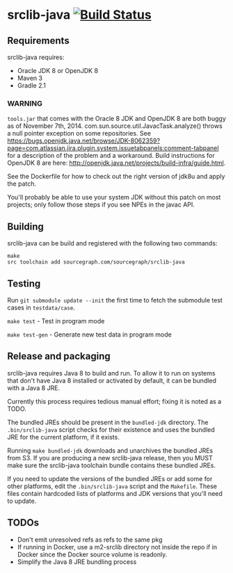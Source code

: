 # srclib-java [![Build Status](https://travis-ci.org/sourcegraph/srclib-java.png?branch=master)](https://travis-ci.org/sourcegraph/srclib-java)

## Requirements

srclib-java requires:

* Oracle JDK 8 or OpenJDK 8
* Maven 3
* Gradle 2.1

### WARNING

`tools.jar` that comes with the Oracle 8 JDK and OpenJDK 8 are both buggy
as of November 7th, 2014. com.sun.source.util.JavacTask.analyze()
throws a null pointer exception on some repositories. See
https://bugs.openjdk.java.net/browse/JDK-8062359?page=com.atlassian.jira.plugin.system.issuetabpanels:comment-tabpanel
for a description of the problem and a workaround. Build instructions for
OpenJDK 8 are here: http://openjdk.java.net/projects/build-infra/guide.html.

See the Dockerfile for how to check out the right version of jdk8u and
apply the patch.

You'll probably be able to use your system JDK without this patch on
most projects; only follow those steps if you see NPEs in the javac
API.

## Building

srclib-java can be build and registered with the following two commands:

    make
    src toolchain add sourcegraph.com/sourcegraph/srclib-java

## Testing

Run `git submodule update --init` the first time to fetch the submodule test
cases in `testdata/case`.

`make test` - Test in program mode

`make test-gen` - Generate new test data in program mode


## Release and packaging

srclib-java requires Java 8 to build and run. To allow it to run on
systems that don't have Java 8 installed or activated by default, it
can be bundled with a Java 8 JRE.

Currently this process requires tedious manual effort; fixing it is
noted as a TODO.

The bundled JREs should be present in the `bundled-jdk` directory. The
`.bin/srclib-java` script checks for their existence and uses the
bundled JRE for the current platform, if it exists.

Running `make bundled-jdk` downloads and unarchives the bundled JREs
from S3. If you are producing a new srclib-java release, then you MUST
make sure the srclib-java toolchain bundle contains these bundled JREs.

If you need to update the versions of the bundled JREs or add some for
other platforms, edit the `.bin/srclib-java` script and the
`Makefile`. These files contain hardcoded lists of platforms and JDK
versions that you'll need to update.


## TODOs

* Don't emit unresolved refs as refs to the same pkg
* If running in Docker, use a m2-srclib directory not inside the repo if in Docker since the Docker source volume is readonly.
* Simplify the Java 8 JRE bundling process
